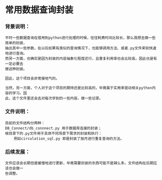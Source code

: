 # 常用数据查询封装

### 背景说明：
    平时一些数据查询在借用到python进行处理的时候，往往耗费时间比较长，那么我想去做一些简单的封装，
    抽出其中一些参数，在以后如果有类似的查询情况下，也能够调用方法、或者.py文件来较快速地进行查询。
    而另一方面，也确实是因为封装的内容抽象化程度还行，且重复利用率也会比较高，因此也是有一定必要去
    做这种封装。
    
    因此，这个项目会非常接地气的。
        
    当然，另一方面，个人对于这个项目的期待还是比较高的，毕竟属于实用来驱动相关python内容的学习。因
    此，这个文件里还会去对每次学到的一些内容，做一些记录。
    
### 文件说明：
    目前的文件结构分两种：
    DB_Connect/db_connnect.py 用于数据库连接的封装；
    根目录下的.py文件用于具体不同场景下需求的封装和执行：
        例如circulation_sql.py 即是封装了按月进行重复查询的方法。

### 后续发展：
    文件应该会长期但是缓慢地进行更新，毕竟需要封装的东西可能不是辣么多。文件结构在后期应该也会做一
    些调整。
    
